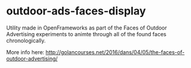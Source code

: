 # outdoor-ads-faces-display

Utility made in OpenFrameworks as part of the Faces of Outdoor Advertising experiments to animte through all of the found faces chronologically.

More info here: http://golancourses.net/2016/dans/04/05/the-faces-of-outdoor-advertising/
